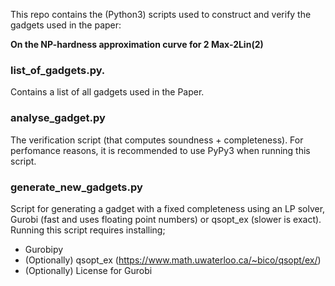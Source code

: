 This repo contains the (Python3) scripts used to construct and verify the gadgets used in the paper:

**On the NP-hardness approximation curve for 2 Max-2Lin(2)**

### list_of_gadgets.py.
Contains a list of all gadgets used in the Paper.

### analyse_gadget.py 
The verification script (that computes soundness + completeness). For perfomance reasons, it is recommended to use PyPy3 when running this script.

### generate_new_gadgets.py
Script for generating a gadget with a fixed completeness using an LP solver, Gurobi (fast and uses floating point numbers) or qsopt_ex (slower is exact).
Running this script requires installing;
* Gurobipy
* (Optionally) qsopt_ex (https://www.math.uwaterloo.ca/~bico/qsopt/ex/)
* (Optionally) License for Gurobi
